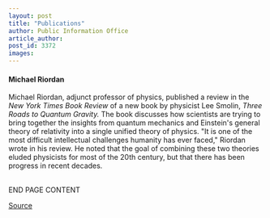 ```yaml
---
layout: post
title: "Publications"
author: Public Information Office
article_author: 
post_id: 3372
images:
---
```


<h4>
  <b>Michael Riordan</b>
</h4>
<p>
  Michael Riordan, adjunct professor of physics, published a review in the <i>New York Times Book Review</i> of a new book by physicist Lee Smolin, <i>Three Roads to Quantum Gravity.</i> The book discusses how scientists are trying to bring together the insights from quantum mechanics and Einstein's general theory of relativity into a single unified theory of physics. "It is one of the most difficult intellectual challenges humanity has ever faced," Riordan wrote in his review. He noted that the goal of combining these two theories eluded physicists for most of the 20th century, but that there has been progress in recent decades.
</p>
<p>
  <br>
  END PAGE CONTENT
</p>
<p><a href="http://www1.ucsc.edu/currents/01-02/09-03/publications.html" title="Permalink to publications">Source</a></p>
